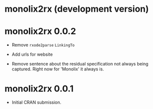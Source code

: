 # monolix2rx (development version)

# monolix2rx 0.0.2

* Remove `rxode2parse` `LinkingTo`

* Add urls for website

* Remove sentence about the residual specification not always being
  captured.  Right now for 'Monolix' it always is.

# monolix2rx 0.0.1

* Initial CRAN submission.
